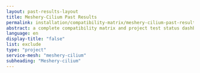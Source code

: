 ```yaml
---
layout: past-results-layout
title: Meshery-Cilium Past Results
permalink: installation/compatibility-matrix/meshery-cilium-past-results
abstract: a complete compatibility matrix and project test status dashboard.
language: en
display-title: "false"
list: exclude
type: "project"
service-mesh: "meshery-cilium"
subheading: "Meshery-cilium"
---
```

